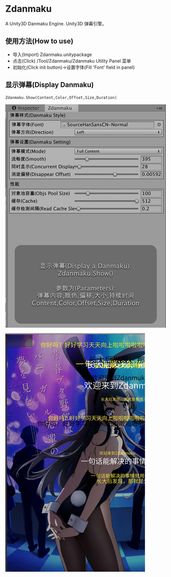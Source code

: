 # Zdanmaku
A Unity3D Danmaku Engine. Unity3D 弹幕引擎。 

## 使用方法(How to use)
* 导入(Import) Zdanmaku.unitypackage
* 点击(Click) /Tool/Zdanmaku/Zdanmaku Utility Panel 菜单
* 初始化(Click init button)->设置字体(Fill 'Font' field in panel)

## 显示弹幕(Display Danmaku)
```
Zdanmaku.Show(Content,Color,Offset,Size,Duration)
```
![preview](https://raw.githubusercontent.com/DASTUDIO/Zdanmaku/master/img/1.jpg)

![preview](https://raw.githubusercontent.com/DASTUDIO/Zdanmaku/master/img/2.jpg)